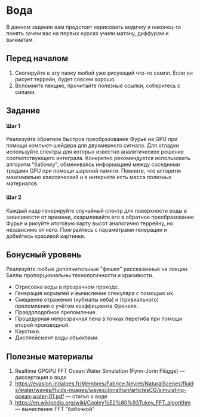 # Вода

В данном задании вам предстоит нарисовать водичку и наконец-то понять зачем вас на первых курсах учили матану, диффурам и вычматам.

## Перед началом

 1. Скопируйте в эту папку любой уже рисующий что-то семпл.
    Если он рисует террейн, будет совсем хорошо.
 2. Вспомните лекцию, прочитайте полезные ссылки, соберитесь с силами.

## Задание

#### Шаг 1

Реализуйте обратное быстрое преобразование Фурье на GPU при помощи компьют-шейдера для двухмерного сигнала.
Для отладки используйте спектры для которых известно аналитическое решение соответствующего интеграла.
Конкретно рекомендуется использовать алгоритм "бабочку", обмениваясь информацией между соседними тредами GPU при помощи шареной памяти.
Помните, что алгоритм максимально классический и в интернете есть масса полезных материалов.

#### Шаг 2

Каждый кадр генерируйте случайный спектр для поверхности воды в зависимости от времени, скармливайте его в обратное преобразование Фурье и рисуйте итоговую карту высот аналогично террейну, но независимо от него.
Поиграйтесь с параметрами генерации и добейтесь красивой картинки.

## Бонусный уровень

Реализуйте любые дополнительные "фишки" рассказанные на лекции.
Баллы пропорциональны технологичности и красивости.
 - Отрисовка воды в прозрачном проходе.
 - Генерация нормалей и вычисление спекуляра с помощью их.
 - Смешение отражения (кубмапы неба) и (тривиального) преломления с учётом коэффициента Френеля.
 - Правдоподобное преломление.
 - Процедурная непрозрачная пена в точках перегиба при помощи второй производной.
 - Каустики.
 - Дисплейсмент воды объектами.

## Полезные материалы

 1. Realtime GPGPU FFT Ocean Water Simulation (Fynn-Jorin Flügge) &mdash; диссертация о воде
 2. https://evasion.inrialpes.fr/Membres/Fabrice.Neyret/NaturalScenes/fluids/water/waves/fluids-nuages/waves/Jonathan/articlesCG/simulating-ocean-water-01.pdf &mdash; статья о воде
 2. https://en.wikipedia.org/wiki/Cooley%E2%80%93Tukey_FFT_algorithm &mdash; вычисление FFT "бабочкой"
